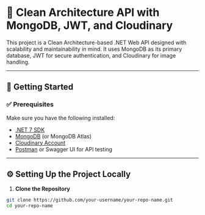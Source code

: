# 🧱 Clean Architecture API with MongoDB, JWT, and Cloudinary

This project is a Clean Architecture-based .NET Web API designed with scalability and maintainability in mind. It uses MongoDB as its primary database, JWT for secure authentication, and Cloudinary for image handling.

---

## 🚀 Getting Started

### ✅ Prerequisites

Make sure you have the following installed:
- [.NET 7 SDK](https://dotnet.microsoft.com/en-us/download)
- [MongoDB](https://www.mongodb.com/try/download/community) (or MongoDB Atlas)
- [Cloudinary Account](https://cloudinary.com/)
- [Postman](https://www.postman.com/) or Swagger UI for API testing

---

## ⚙️ Setting Up the Project Locally

1. **Clone the Repository**

```bash
git clone https://github.com/your-username/your-repo-name.git
cd your-repo-name
